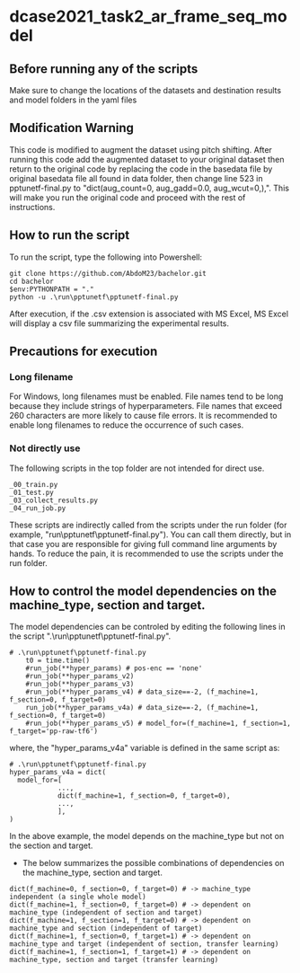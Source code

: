 # dcase2021_task2_ar_frame_seq_model

## Before running any of the scripts
Make sure to change the locations of the datasets and destination results and model folders in the yaml files

## Modification Warning
This code is modified to augment the dataset using pitch shifting.
After running this code add the augmented dataset to your original dataset then return to the original code by
replacing the code in the basedata file by original basedata file all found in data folder, 
then change line 523 in pptunetf-final.py to "dict(aug_count=0, aug_gadd=0.0, aug_wcut=0,),".
This will make you run the original code and proceed with the rest of instructions.

## How to run the script
To run the script, type the following into Powershell:
```
git clone https://github.com/AbdoM23/bachelor.git
cd bachelor
$env:PYTHONPATH = "."
python -u .\run\pptunetf\pptunetf-final.py
```
After execution, if the .csv extension is associated with MS Excel,
MS Excel will display a csv file summarizing the experimental results.

## Precautions for execution
### Long filename
For Windows, long filenames must be enabled.
File names tend to be long because they include strings of hyperparameters.
File names that exceed 260 characters are more likely to cause file errors.
It is recommended to enable long filenames to reduce the occurrence of such cases.

### Not directly use
The following scripts in the top folder are not intended for direct use.
```
_00_train.py
_01_test.py
_03_collect_results.py
_04_run_job.py
```
These scripts are indirectly called from the scripts under the run folder (for example, "run\pptunetf\pptunetf-final.py").
You can call them directly, but in that case you are responsible for giving full command line arguments by hands.
To reduce the pain, it is recommended to use the scripts under the run folder.

## How to control the model dependencies on the machine_type, section and target.
The model dependencies can be controled by editing the following lines in the script ".\run\pptunetf\pptunetf-final.py".
```
# .\run\pptunetf\pptunetf-final.py
    t0 = time.time()
    #run_job(**hyper_params) # pos-enc == 'none'
    #run_job(**hyper_params_v2)
    #run_job(**hyper_params_v3)
    #run_job(**hyper_params_v4) # data_size==-2, (f_machine=1, f_section=0, f_target=0)
    run_job(**hyper_params_v4a) # data_size==-2, (f_machine=1, f_section=0, f_target=0)
    #run_job(**hyper_params_v5) # model_for=(f_machine=1, f_section=1, f_target='pp-raw-tf6')
```
where, the "hyper_params_v4a" variable is defined in the same script as:
```
# .\run\pptunetf\pptunetf-final.py
hyper_params_v4a = dict(
  model_for=[
            ...,
            dict(f_machine=1, f_section=0, f_target=0),
            ...,
            ],
)
```
In the above example, the model depends on the machine_type but not on the section and target.

- The below summarizes the possible combinations of dependencies on the machine_type, section and target.
```
dict(f_machine=0, f_section=0, f_target=0) # -> machine_type independent (a single whole model)
dict(f_machine=1, f_section=0, f_target=0) # -> dependent on machine_type (independent of section and target)
dict(f_machine=1, f_section=1, f_target=0) # -> dependent on machine_type and section (independent of target)
dict(f_machine=1, f_section=0, f_target=1) # -> dependent on machine_type and target (independent of section, transfer learning)
dict(f_machine=1, f_section=1, f_target=1) # -> dependent on machine_type, section and target (transfer learning)
```
